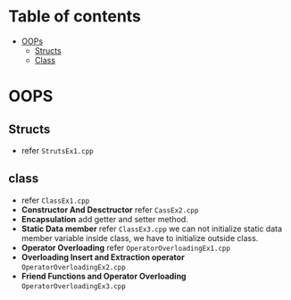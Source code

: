 # Table of contents
- [OOPs](#oops)
  - [Structs](#structs)
  - [Class](#class)

# OOPS
## Structs
- refer ```StrutsEx1.cpp```

## class
- refer ```ClassEx1.cpp```
- **Constructor And Desctructor** refer ```CassEx2.cpp```
- **Encapsulation** add getter and setter method.
-  **Static Data member** refer ```ClassEx3.cpp``` we can not initialize static data member variable inside class, we have to initialize outside class.
-  **Operator Overloading**  refer ```OperatorOverloadingEx1.cpp```
-  **Overloading Insert and Extraction operator** ```OperatorOverloadingEx2.cpp```
-  **Friend Functions and Operator Overloading** ```OperatorOverloadingEx3.cpp```
